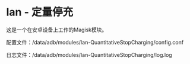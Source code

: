 # Ian - 定量停充
这是一个在安卓设备上工作的Magisk模块。

配置文件：/data/adb/modules/Ian-QuantitativeStopCharging/config.conf

日志文件：/data/adb/modules/Ian-QuantitativeStopCharging/log.log
